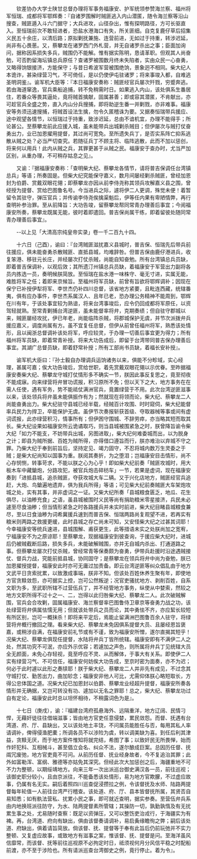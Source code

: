 <!-- { "loadSidebar": true } -->
　　钦差协办大学士陕甘总督办理将军事务福康安、护军统领参赞海兰察、福州将军恒瑞、成都将军鄂辉奏：『自诸罗围解时贼匪逃入内山潜匿，随令海兰察等沿山搜查，贼匪遁入斗六门据守；大兵进攻，山径杂出，惟有探明路径，方可长驱直入。至恒瑞前次不敢轻进者，恐盐水港海口有失，所关匪细。自克复鹿仔草后招集义民五十余庄，以清后路；原拟剿抚兼施、连营前进，无如过于持重，转涉迟延，尚非有心畏葸。又，蔡攀龙在诸罗西门外札营，并无自诸罗杀出之事；臣面加询问，据称因系损失多兵，贼围仍不能解。惟有据实陈明，恳请革职。但观其人尚奋勉，可否酌留海坛镇总兵原任？查诸罗被围数月终未失陷者，实由众民一心奋勇，又略得饷银接济，方能保守；与昔日希波军营被围绝饷，景象迥不相同。柴大纪人本诡诈，甚染绿营习气，不可倚任，是以仍使伊屯驻诸罗；将来事竣入都，自难逃圣明洞鉴』。谕军机大臣等：『本日福康安奏称：贼匪经官兵屡次歼戮，穷蹙奔逃。若由海道窜逸，官兵乘船追捕，转不免稍需时日。如果逃入内山，该处俱系生番居住，若番众等畏其逼处，竟将贼首擒献，固属甚善；即或容其潜匿，不肯献出，亦可趁官兵全盛之势，直入内山分兵搜捕，即将助逆生番一并剿戮，亦非难事。福康安等务须迅速搜捕，将贼首设法生擒，勿令久匿稽诛为要。又据奏恒瑞带兵援应、途中观望各情节，以恒瑞过于持重，致涉迟延，总由不谙机宜，办理不能得手；所论甚公。至蔡攀龙前此应援入城，虽未能带兵出城剿杀贼目；但伊屡次与贼打仗奋勇出力，业已加恩擢用提督，其过尚可宽免。至所遗失兵丁，是否实系阵亡抑系逃散从贼之处？必当严切查究。若随征兵丁不顾主将、临阵逃散，此而不加以惩创，将来何以用兵！此内从贼之兵，其罪更甚于从贼之民。福康安于查办时，尤当严加区别，从重办理，不可稍存姑息之见』。

　　又谕：『据福康安奏称：「查明柴大纪、蔡攀龙各情节，请将普吉保调任台湾镇总兵」等语；所奏固是。但柴大纪究能保守嘉义，数月间屡经剿杀贼匪，曾经加恩封为伯爵、赏戴双眼花翎；即蔡攀龙亦因从前李侍尧称其领兵攻解嘉义县之围，曾经授为提督、赏给巴图鲁名号。今当进兵之际，遽将伊二人更调，殊觉未便！着暂留令其驻守，弹压官兵；并传谕李侍尧俟擒渠魁后，伊等任内果有卑陋情弊，再行查明补参治罪。至从前降旨：大功告竣，留蔡攀龙帮同常青办理善后事宜；今阅福康安所奏，蔡攀龙既属无能，彼时着即遣回。普吉保尚属干练，即着留彼处随同常青办理善后事宜』。

　　--以上见「大清高宗纯皇帝实录」卷一千二百九十四。

　　十六日（己酉），谕曰：『台湾贼匪滋扰嘉义县城时，普吉保、恒瑞先后带兵前往援应，俱未能奋勇杀散贼匪、直抵县城，均难辞咎。但普吉保由鹿仔港进兵，收复笨港、移驻元长庄，并经屡次打仗杀贼，尚能自知奋勉。所有台湾镇总兵员缺，即着普吉保调补，以观后效；其所遗汀州镇总兵员缺，着福康安于军营出力副将各员内拣选一员，奏明候朕简放。至恒瑞在盐水港一味株守、毫无寸进，实属无能，难胜将军之任；着即来京候旨。至福州将军员缺，前曾有旨欲将鄂辉调补；因现在保宁已补授伊犁将军、李世杰仍补四川总督，该省地方紧要，且毗连西藏，统辖番夷，俱有应办事件，李世杰系属汉人、且年已老，恐办理公务精神不能周到，鄂辉在川有年，于该处事宜较为熟谙，将来台湾事竣后，应令仍回成都将军原任，以资驾轻就熟。至常青剿捕台湾逆匪，虽未能督率将弁，克期奏绩；但自驻守郡城以来，贼匪屡经攻扰，伊已年老，尚能临阵杀贼，将郡城保护无虞，并节次派拨弁兵援应嘉义，调度尚属有方。虽不宜复任总督，但伊从前曾任福州将军，熟悉该处情形，且以闽浙总督调补该处将军，呼应较灵，于办理一切善后事宜更为得力；所有福州将军员缺，即着常青补授。将来大功告成后，即留于台湾带同普吉保办理善后事宜。其湖广总督员缺，即着舒常补授；所有工部尚书员缺，着福长安补授』。

　　谕军机大臣曰：『孙士毅自办理调兵运饷诸务以来，俱能不分畛域，实心经理，甚属可嘉；俟大功告竣后，赏给世职，着先赏戴双眼花翎以示优眷。至昨据福康安奏柴大纪、蔡攀龙守城打仗情形多不确实一节，朕因此事反复思之，竟至彻夜不能成寐。向来绿营将弁冒功谎报，积习原所不免；但以天下之大，地方事务在在需人任使，遇有军务，势不能祗仗满洲官兵，竟置绿营于不用。此次台湾逆匪滋事以来，该处领兵将弁虽未能俱振作有为；然就现在将领而论，柴大纪、蔡攀龙二人尚能奋勇出力。柴大纪驻守县城已经半载，经贼百计攻围、时时窥伺，柴大纪能督率兵民力为捍卫，卒能保护无虞。虽伊节次奏报斩获首级、夺取器械等事或间有虚词谎报，此亦绿营积习，情事所有；但伊困守围城、不辞劳瘁，亦当略其短而取其长。柴大纪设果如福康安所云诡谲取巧，则当县城被围紧急之时，朕曾降旨谕令柴大纪「如力不能支，不妨带兵出城，另图进取」，柴大纪何难委城而出，以为脱身之计；即县为贼所据、百姓为贼所得，亦得借口遵旨而行，朕亦难治以弃城不守之罪。乃柴大纪于奉到前旨后，坚持定见、竭力固守，不忍将城内数万生灵委之于贼；是柴大纪尚知以国事为重。朕阅其奏折，为之堕泪；岂福康安目击情形，尚不心存悯恻，转事苛求，不能以朕之心为心乎！即如柴大纪前奏「贼匪攻城时，用大板木车中藏鎗炮，分路攻犯，被官兵炮击碎枋车」一节，若果是虚词，现在福康安奏到「进抵县城，追杀贼匪，夺获攻城大车二辆。又于兴化店地方，贼匪经官兵追赶，大炮、鸟鎗遍地遗弃，俱为我兵所得」等语；可见柴大纪前奏贼匪大车架炮攻城之处，实有其事，并非虚词之一证。又柴大纪所奏「县城粮食匮乏，地瓜、花生俱尽，以油糁充食」之语，虽县城被围时义民等尚有捐助粮米零星接济，兵民未必遽至尽食油糁；但当情形紧急之时各路援兵并未实时前进，柴大纪目睹县城粮食兼尽，至以日食油糁为词希冀援兵速到而普吉保、恒瑞两路尚复观望不进，若再实有粮米则两路之救援更缓，此时县城之存亡尚未可知，又安怪柴大纪之过甚其词耶！今幸福康安等统兵速进，县城围解、甫获更生，此等措语未实之处朕尚加之宽宥，宁福康安不为之原谅耶！至蔡攀龙，现据福康安到彼查询，于援应柴大纪时，进城后仍被贼截断后路，损失多兵，未能破解贼围，亦并无自城内杀出、打通道路之事。但蔡攀龙屡次打仗杀贼，曾经常青等保奏颇为奋勇，伊带兵赴援时沿途遇贼接仗、督兵力战，究能前抵县城，协同固守；是蔡攀龙在领兵将弁中尚为奋勉，朕已加恩擢授提督，福康安此时亦可无庸过加责备。即云台湾逆匪等纠众倡乱由于地方文武平日贪索扰累，以致激成事端，朕非不知。但该处百姓休养生聚有年，即使地方官贪黩敛怨，亦可据实上控，岂可公然叛逆；况官吏骚扰地方、剥削百姓，自系文职为多，至武职所辖不过营伍兵丁，并不经管地方事务，纵使从中婪索，然较之地方文职所得不过十之一、二，岂得以此归咎柴大纪、蔡攀龙二人。此次破贼解围，官兵会合攻剿，固属福康安、海兰察督率巴图鲁侍卫章京等奋勇力战之功，该处绿营将弁俱属怯懦无用；但就该处带兵之员而论，其中勇怯不齐，亦应絜长较短有所区别，岂可一概抹杀！即将来平定后，焉能止留满洲巴图鲁百余人驻守，将绿营将弁概行撤回之理。看来柴大纪、蔡攀龙未免因俱系提督大员、且屡经恩旨褒嘉，或稍涉自满，在福康安前礼节或有不谨，致为福康安所憎，遂尔直揭其短乎！况柴大纪、蔡攀龙俱现任提督，水陆将弁兵丁皆所统辖。福康安即有不满伊二人之处，然其功究不可泯，亦应外示优容；若遽加之声色，则所属将弁兵丁见统辖大员全无颜面，未免心存轻视，竟至呼应不灵、从而解体，于事大有关系。即使伊二人实有绿营习气、不可信任，福康安何妨俟大功告成，至京时密为面奏，亦不为迟；何必于此时遽以此形之奏牍耶！朕于柴大纪、蔡攀龙二人并非先有成见，不过念其守城打仗、勤苦出力，曲加轸念；福康安非他人可比，尤需仰体朕心略短取长，方得公忠体国之道。况柴大纪已加恩封以伯爵、蔡攀龙业经超升提督，福康安所奏各情形并无确据，又岂可转没有功、遽加以无名之罪耶！总之，柴大纪、蔡攀龙功过自有定论，福康安此时总以坦怀相待，不稍露词色为是』。

　　十七日（庚戌），谕：『福建台湾府孤悬海外、远隔重洋，地方辽阔、民情刁悍，无藉奸徒往往借端滋事；皆由地方官吏任意侵婪，累民敛怨。而督、抚遇有台湾道、府、厅、县缺出，又以该处地土丰饶，不问属员能胜任与否，每用其私人率请调补，俾得侵渔肥橐；所调各员不以涉险为虞，转以调美缺为喜。到任后利其津益，贪黩无厌，而于地方案件惟知将就完结，希图了事；以致奸民无所畏惮，始而作奸犯科、互相械斗，甚至倡立会名、纠众不法，遂尔酿成巨案。总因历任督、抚阘冗废弛，地方官吏竟不可问。从前历任督、抚业经身故者，今不复追治其罪；此外如富勒浑、富纲、雅德等亦姑免其深究。但经此次大加惩创之后，海疆重地不可不力为整顿，以期绥靖地方。向来三年一次出派巡台御史满汉各一员，前往巡视；该御史职分较小，且由京派往，不能备悉该处情形，易为地方官欺朦，不过虚应故事，仍属有名无实。嗣后着照四川巡查促浸攒拉之例，令该督抚及水师、陆路两提督每年轮值一人前往台湾严行稽查。该处道、府、厅、县本皆督抚所属，其贤否自易知悉；如有骫法营私、扰累小民之事，即可就近查明，据实参奏。至营伍弁兵系由内地换班派往防守，为水、陆两提督素所管辖；其操防一切，孰勤孰惰及有无扰累生事之处，尤易随时查察：既足以资弹压，又可以整饬吏治戎行，于海疆实为有裨。再，台湾道、府向有缺出，俱由该督奏请调补，易启夤缘瞻徇之弊；嗣后该处道、府缺出，俱着请旨简放。倘该督、抚、提督等于奉有此旨后仍前玩弛并不实力整顿、又复虚应故事，或致地方有滋事之案，惟该督、抚、提督是问。至海洋虽风信靡常，而该督、抚等前往巡视原不必拘定时日，祗须视何月分风信平稳之时配船前渡，亦不至于涉险也。所有请派巡查台湾御史之例，竟行停止。着为令』。

